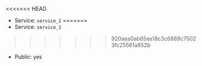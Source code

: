 <<<<<<< HEAD
- Service: `service_1`
=======
- Service: `service_1`
>>>>>>> 920aea0ab65ee18c3c6889c75023fc25561a852b
- Public: yes